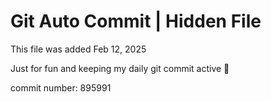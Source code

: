 # Git Auto Commit | Hidden File

This file was added Feb 12, 2025

Just for fun and keeping my daily git commit active 🤪

commit number: 895991
